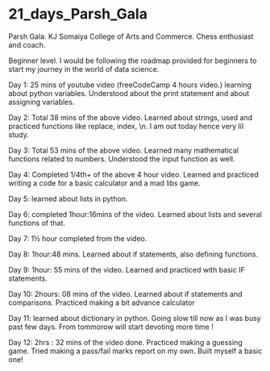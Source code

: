 # 21_days_Parsh_Gala

Parsh Gala.
 KJ Somaiya College of Arts and Commerce.
Chess enthusiast and coach.

Beginner level. I would be following the roadmap provided for beginners to start my journey in the world of data science.

Day 1: 25 mins of youtube video (freeCodeCamp 4 hours video.) learning about python variables. Understood about the print statement and about assigning variables.


Day 2: Total 38 mins of the above video. Learned about strings, used and practiced functions like replace, index, \n. I am out today hence very lil study.


Day 3: Total 53 mins of the above video. Learned many mathematical functions related to numbers. Understood the input function as well.


Day 4: Completed 1/4th+ of the above 4 hour video. Learned and practiced writing a code for a basic calculator and a mad libs game.


Day 5: learned about lists in python.


Day 6: completed 1hour:16mins of the video. Learned about lists and several functions of that.


Day 7: 1½ hour completed from the video.


Day 8: 1hour:48 mins. Learned about if statements, also defining functions.


Day 9: 1hour: 55 mins of the video. Learned and practiced with basic IF statements.


Day 10: 2hours: 08 mins of the video. Learned about if statements and comparisons. Practiced making a bit advance calculator


Day 11: learned about dictionary in python. Going slow till now as I was busy past few days. From tommorow will start devoting more time !


Day 12: 2hrs : 32 mins of the video done. Practiced making a guessing game. Tried making a pass/fail marks report on my own. Built myself a basic one!
